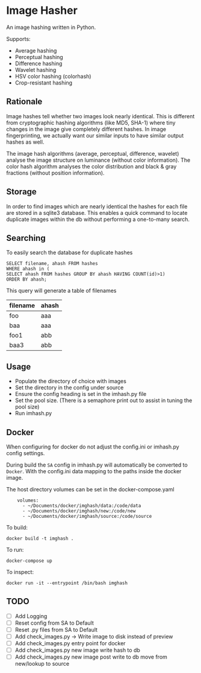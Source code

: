 
# Image Hasher

An image hashing written in Python. 

Supports:

* Average hashing
* Perceptual hashing
* Difference hashing
* Wavelet hashing
* HSV color hashing (colorhash)
* Crop-resistant hashing

## Rationale

Image hashes tell whether two images look nearly identical.
This is different from cryptographic hashing algorithms (like MD5, SHA-1)
where tiny changes in the image give completely different hashes. 
In image fingerprinting, we actually want our similar inputs to have
similar output hashes as well.

The image hash algorithms (average, perceptual, difference, wavelet)
analyse the image structure on luminance (without color information).
The color hash algorithm analyses the color distribution and 
black & gray fractions (without position information).

## Storage


In order to find images which are nearly identical the hashes for each
file are stored in a sqlite3 database.
This enables a quick command to locate duplicate images within the db without
performing a one-to-many search.

## Searching


To easily search the database for duplicate hashes

```
SELECT filename, ahash FROM hashes
WHERE ahash in (
SELECT ahash FROM hashes GROUP BY ahash HAVING COUNT(id)>1)
ORDER BY ahash;
```

This query will generate a table of filenames

| filename | ahash |
|----------|-------|
| foo      | aaa   |
| baa      | aaa   |
| foo1     | abb   |
| baa3     | abb   |


## Usage

- Populate the directory of choice with images
- Set the directory in the config under source
- Ensure the config heading is set in the imhash.py file
- Set the pool size. (There is a semaphore print out to assist in tuning the pool size)
- Run imhash.py

## Docker

When configuring for docker do not adjust the config.ini or imhash.py config settings.

During build the `SA` config in imhash.py will automatically be converted to `Docker`.
With the config.ini data mapping to the paths inside the docker image.

The host directory volumes can be set in the docker-compose.yaml

```
    volumes:
      - ~/Documents/docker/imghash/data:/code/data
      - ~/Documents/docker/imghash/new:/code/new
      - ~/Documents/docker/imghash/source:/code/source
```

To build:

`docker build -t imghash .`

To run:

`docker-compose up`

To inspect:

`docker run -it --entrypoint /bin/bash imghash`


## TODO

- [ ] Add Logging
- [ ] Reset config from SA to Default
- [ ] Reset .py files from SA to Default
- [ ] Add check_images.py -> Write image to disk instead of preview
- [ ] Add check_images.py entry point for docker
- [ ] Add check_images.py new image write hash to db
- [ ] Add check_images.py new image post write to db move from new/lookup to source